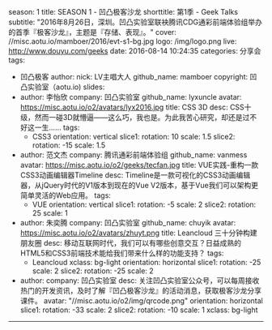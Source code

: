 season: 1
title: SEASON 1 - 凹凸极客沙龙
shorttitle: 第1季 - Geek Talks
subtitle: "2016年8月26日，深圳。凹凸实验室联袂腾讯CDG通彩前端体验组举办的首季『极客沙龙』，主题是『存储、表现』。"
cover: //misc.aotu.io/mamboer/2016/evt-s1-bg.jpg
logo: /img/logo.png
live: http://www.douyu.com/geeks
date: 2016-08-14 10:24:35
categories: 分享会
tags:
  - 凹凸极客
author:
    nick: LV主唱大人
    github_name: mamboer
copyright: 凹凸实验室（aotu.io)
slides:
  - author: 李怡欣
    company: 凹凸实验室
    github_name: lyxuncle
    avatar: https://misc.aotu.io/o2/avatars/lyx2016.jpg
    title: CSS 3D
    desc: CSS十级，然而一碰3D就懵逼——这么巧，我也是。为此我苦心研究，却还是过不好这一生……
    tags:
      - CSS3
    orientation: vertical
    slice1:
      rotation: 10
      scale: 1.5
    slice2:
      rotation: -15
      scale: 1.5
  - author: 范文杰
    company: 腾讯通彩前端体验组
    github_name: vanmess
    avatar: https://misc.aotu.io/o2/geeks/tecfan.jpg
    title: VUE实践-重构一款CSS3动画编辑器Timeline
    desc: Timeline是一款可视化的CSS3动画编辑器，从jQuery时代的V1版本到现在的Vue V2版本，基于Vue我们可以架构更简单灵活的Web应用。
    tags:
      - VUE
    orientation: vertical
    slice1:
      rotation: -5
      scale: 2
    slice2:
      rotation: 25
      scale: 1
  - author: 朱奕腾
    company: 凹凸实验室
    github_name: chuyik
    avatar: https://misc.aotu.io/o2/avatars/zhuyt.png
    title: Leancloud 三十分钟构建朋友圈
    desc: 移动互联网时代，我们可以有哪些创意交互？日益成熟的HTML5和CSS3前端技术能给我们带来什么样的功能支持？
    tags:
      - Leancloud
    xclass: bg-light
    orientation: horizontal
    slice1:
      rotation: -25
      scale: 2
    slice2:
      rotation: -25
      scale: 2
  - author: 
    company: 凹凸实验室
    desc: 关注凹凸实验室公众号，可以每周接收热门的开发资讯，及时了解『凹凸极客沙龙』的活动消息，获取极客沙龙分享课件。
    avatar: "//misc.aotu.io/o2/img/qrcode.png"
    orientation: horizontal
    slice1:
      rotation: -33
      scale: 2
    slice2:
      rotation: -10
      scale: 1
    xclass: bg-light
---
